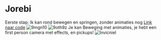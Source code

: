 # Jorebi

Eerste stap:
Ik kan rond bewegen en springen, zonder animaties nog
[Link naar code](Assets/scripts/Remyanims.cs)
![9mgn10](https://github.com/user-attachments/assets/de24c951-8887-453d-9ebe-6067755a97e0)
![9oth9z](https://github.com/user-attachments/assets/850d1aa5-ebc0-4c72-a12f-a604b2b61963)
Je kan Beweging met animaties, je hebt een first person camera met effects, en pickups!
![Invicniel](https://github.com/user-attachments/assets/b9595408-feda-4573-8346-3cc49e54969d)
